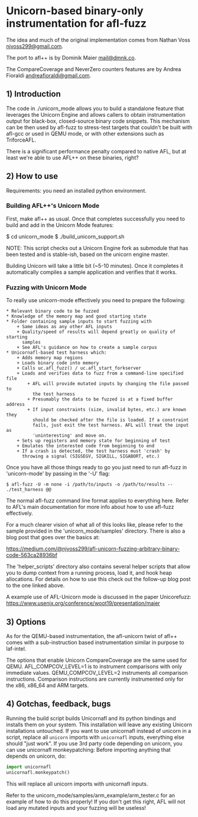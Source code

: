 # Unicorn-based binary-only instrumentation for afl-fuzz

The idea and much of the original implementation comes from Nathan Voss <njvoss299@gmail.com>.

The port to afl++ is by Dominik Maier <mail@dmnk.co>.

The CompareCoverage and NeverZero counters features are by Andrea Fioraldi <andreafioraldi@gmail.com>.

## 1) Introduction

The code in ./unicorn_mode allows you to build a standalone feature that
leverages the Unicorn Engine and allows callers to obtain instrumentation 
output for black-box, closed-source binary code snippets. This mechanism 
can be then used by afl-fuzz to stress-test targets that couldn't be built 
with afl-gcc or used in QEMU mode, or with other extensions such as 
TriforceAFL.

There is a significant performance penalty compared to native AFL,
but at least we're able to use AFL++ on these binaries, right?

## 2) How to use

Requirements: you need an installed python environment.

### Building AFL++'s Unicorn Mode

First, make afl++ as usual.
Once that completes successfully you need to build and add in the Unicorn Mode 
features:

  $ cd unicorn_mode
  $ ./build_unicorn_support.sh

NOTE: This script checks out a Unicorn Engine fork as submodule that has been tested 
and is stable-ish, based on the unicorn engine master. 

Building Unicorn will take a little bit (~5-10 minutes). Once it completes 
it automatically compiles a sample application and verifies that it works.

### Fuzzing with Unicorn Mode

To really use unicorn-mode effectively you need to prepare the following:

	* Relevant binary code to be fuzzed
	* Knowledge of the memory map and good starting state
	* Folder containing sample inputs to start fuzzing with
		+ Same ideas as any other AFL inputs
		+ Quality/speed of results will depend greatly on quality of starting 
		  samples
		+ See AFL's guidance on how to create a sample corpus
	* Unicornafl-based test harness which:
		+ Adds memory map regions
		+ Loads binary code into memory		
		+ Calls uc.afl_fuzz() / uc.afl_start_forkserver
		+ Loads and verifies data to fuzz from a command-line specified file
			+ AFL will provide mutated inputs by changing the file passed to 
			  the test harness
			+ Presumably the data to be fuzzed is at a fixed buffer address
			+ If input constraints (size, invalid bytes, etc.) are known they 
			  should be checked after the file is loaded. If a constraint 
			  fails, just exit the test harness. AFL will treat the input as 
			  'uninteresting' and move on.
		+ Sets up registers and memory state for beginning of test
		+ Emulates the interested code from beginning to end
		+ If a crash is detected, the test harness must 'crash' by 
		  throwing a signal (SIGSEGV, SIGKILL, SIGABORT, etc.)

Once you have all those things ready to go you just need to run afl-fuzz in
'unicorn-mode' by passing in the '-U' flag:

	$ afl-fuzz -U -m none -i /path/to/inputs -o /path/to/results -- ./test_harness @@

The normal afl-fuzz command line format applies to everything here. Refer to
AFL's main documentation for more info about how to use afl-fuzz effectively.

For a much clearer vision of what all of this looks like, please refer to the
sample provided in the 'unicorn_mode/samples' directory. There is also a blog
post that goes over the basics at:

https://medium.com/@njvoss299/afl-unicorn-fuzzing-arbitrary-binary-code-563ca28936bf

The 'helper_scripts' directory also contains several helper scripts that allow you 
to dump context from a running process, load it, and hook heap allocations. For details
on how to use this check out the follow-up blog post to the one linked above.

A example use of AFL-Unicorn mode is discussed in the paper Unicorefuzz:
https://www.usenix.org/conference/woot19/presentation/maier

## 3) Options

As for the QEMU-based instrumentation, the afl-unicorn twist of afl++
comes with a sub-instruction based instrumentation similar in purpose to laf-intel.

The options that enable Unicorn CompareCoverage are the same used for QEMU.
AFL_COMPCOV_LEVEL=1 is to instrument comparisons with only immediate
values. QEMU_COMPCOV_LEVEL=2 instruments all
comparison instructions. Comparison instructions are currently instrumented only
for the x86, x86_64 and ARM targets.

## 4) Gotchas, feedback, bugs

Running the build script builds Unicornafl and its python bindings and installs 
them on your system. 
This installation will leave any existing Unicorn installations untouched.
If you want to use unicornafl instead of unicorn in a script,
replace all `unicorn` imports with `unicornafl` inputs, everything else should "just work".
If you use 3rd party code depending on unicorn, you can use unicornafl monkeypatching:
Before importing anything that depends on unicorn, do:

```python
import unicornafl
unicornafl.monkeypatch()
```

This will replace all unicorn imports with unicornafl inputs.

Refer to the unicorn_mode/samples/arm_example/arm_tester.c for an example
of how to do this properly! If you don't get this right, AFL will not 
load any mutated inputs and your fuzzing will be useless!
